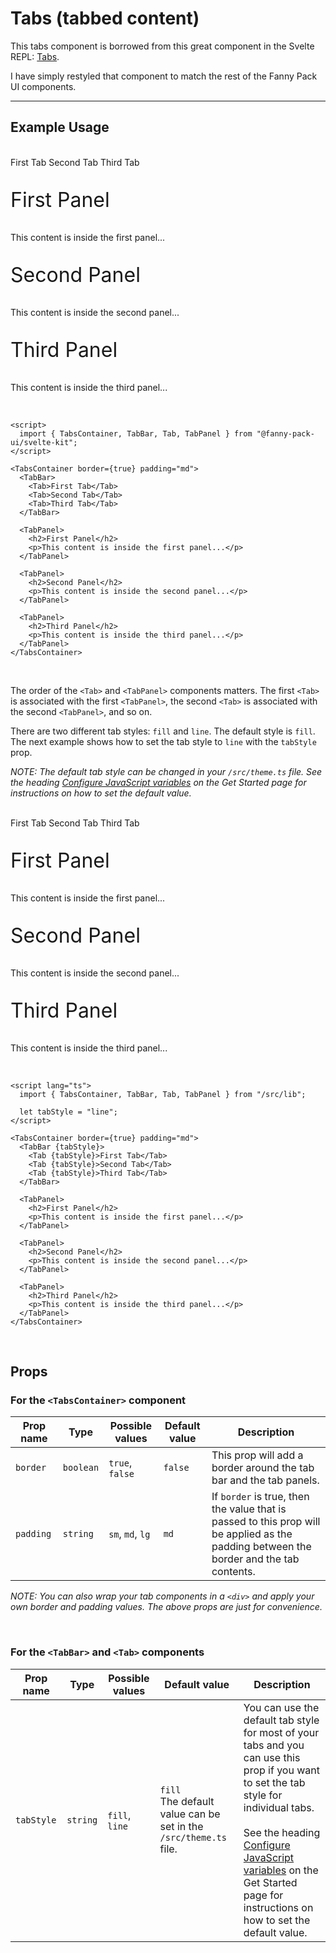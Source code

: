 <script lang="ts">
  import { TabsContainer, TabBar, Tab, TabPanel } from "/src/lib";
  
  let tabStyle = "line";
</script>


# Tabs (tabbed content)

This tabs component is borrowed from this great component in the Svelte REPL: [Tabs](https://svelte.dev/repl/8e68120858e5322272dc9136c4bb79cc?version=3.7.0).

I have simply restyled that component to match the rest of the Fanny Pack UI components.

---

## Example Usage

<br>

<TabsContainer border={true} padding="md">
  <TabBar>
    <Tab>First Tab</Tab>
    <Tab>Second Tab</Tab>
    <Tab>Third Tab</Tab>
  </TabBar>

  <TabPanel>
    <p class="h2">First Panel</p>
    <p>This content is inside the first panel...</p>
  </TabPanel>

  <TabPanel>
    <p class="h2">Second Panel</p>
    <p>This content is inside the second panel...</p>
  </TabPanel>

  <TabPanel>
    <p class="h2">Third Panel</p>
    <p>This content is inside the third panel...</p>
  </TabPanel>
</TabsContainer>

<br>

```svelte
<script>
  import { TabsContainer, TabBar, Tab, TabPanel } from "@fanny-pack-ui/svelte-kit";  
</script>

<TabsContainer border={true} padding="md">
  <TabBar>
    <Tab>First Tab</Tab>
    <Tab>Second Tab</Tab>
    <Tab>Third Tab</Tab>
  </TabBar>

  <TabPanel>
    <h2>First Panel</h2>
    <p>This content is inside the first panel...</p>
  </TabPanel>

  <TabPanel>
    <h2>Second Panel</h2>
    <p>This content is inside the second panel...</p>
  </TabPanel>

  <TabPanel>
    <h2>Third Panel</h2>
    <p>This content is inside the third panel...</p>
  </TabPanel>
</TabsContainer>
```

<br>

The order of the `<Tab>` and `<TabPanel>` components matters. The first `<Tab>` is associated with the first `<TabPanel>`, the second `<Tab>` is associated with the second `<TabPanel>`, and so on.

There are two different tab styles: `fill` and `line`. The default style is `fill`. The next example shows how to set the tab style to `line` with the `tabStyle` prop.

*NOTE: The default tab style can be changed in your `/src/theme.ts` file. See the heading [Configure JavaScript variables](/get-started#configure-js-vars) on the Get Started page for instructions on how to set the default value.*

<br>

<TabsContainer border={true} padding="md">
  <TabBar {tabStyle}>
    <Tab {tabStyle}>First Tab</Tab>
    <Tab {tabStyle}>Second Tab</Tab>
    <Tab {tabStyle}>Third Tab</Tab>
  </TabBar>

  <TabPanel>
    <p class="h2">First Panel</p>
    <p>This content is inside the first panel...</p>
  </TabPanel>

  <TabPanel>
    <p class="h2">Second Panel</p>
    <p>This content is inside the second panel...</p>
  </TabPanel>

  <TabPanel>
    <p class="h2">Third Panel</p>
    <p>This content is inside the third panel...</p>
  </TabPanel>
</TabsContainer>

<br>

```svelte
<script lang="ts">
  import { TabsContainer, TabBar, Tab, TabPanel } from "/src/lib";
  
  let tabStyle = "line";
</script>

<TabsContainer border={true} padding="md">
  <TabBar {tabStyle}>
    <Tab {tabStyle}>First Tab</Tab>
    <Tab {tabStyle}>Second Tab</Tab>
    <Tab {tabStyle}>Third Tab</Tab>
  </TabBar>

  <TabPanel>
    <h2>First Panel</h2>
    <p>This content is inside the first panel...</p>
  </TabPanel>

  <TabPanel>
    <h2>Second Panel</h2>
    <p>This content is inside the second panel...</p>
  </TabPanel>

  <TabPanel>
    <h2>Third Panel</h2>
    <p>This content is inside the third panel...</p>
  </TabPanel>
</TabsContainer>
```

<br>

## Props

### For the `<TabsContainer>` component
| Prop name | Type | Possible values | Default value | Description |
| --------- | ---- | --------------- | ------------- | ----------- |
| `border` | `boolean` | `true`, `false` | `false` | This prop will add a border around the tab bar and the tab panels. 
| `padding` | `string` | `sm`, `md`, `lg` | `md` | If `border` is true, then the value that is passed to this prop will be applied as the padding between the border and the tab contents. |

*NOTE: You can also wrap your tab components in a `<div>` and apply your own border and padding values. The above props are just for convenience.*

<br>

### For the `<TabBar>` and `<Tab>` components
| Prop name | Type | Possible values | Default value | Description |
| --------- | ---- | --------------- | ------------- | ----------- |
| `tabStyle` | `string` | `fill`, `line` | `fill`<br>The default value can be set in the `/src/theme.ts` file. | You can use the default tab style for most of your tabs and you can use this prop if you want to set the tab style for individual tabs.<br><br>See the heading [Configure JavaScript variables](/get-started#configure-js-vars) on the Get Started page for instructions on how to set the default value. |


<style>
  .h2 {
    font-size: 2rem;
  }
</style>
